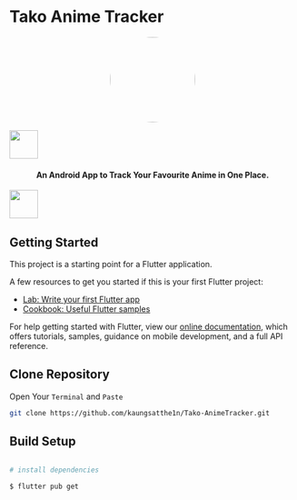 # Tako Anime Tracker

<p align="center"><a href="https://github.com/kaungsatthe1n/Tako-AnimeTracker"><img src="https://github.com/kaungsatthe1n/Tako-AnimeTracker/blob/main/assets/images/logo.png?raw=true" width="150" height="auto" style="border-radius:60%"></a></p> 

<p>
<img src="https://i.pinimg.com/originals/98/1c/d1/981cd18203c866a33869ca348c3d4d0c.png" width ="50">
<h4 align="center">An Android App to Track Your Favourite Anime in One Place.</h4> <img src="https://i.kym-cdn.com/photos/images/newsfeed/000/863/023/019.png" width="50"></p>

## Getting Started

This project is a starting point for a Flutter application.

A few resources to get you started if this is your first Flutter project:

- [Lab: Write your first Flutter app](https://flutter.dev/docs/get-started/codelab)
- [Cookbook: Useful Flutter samples](https://flutter.dev/docs/cookbook)

For help getting started with Flutter, view our
[online documentation](https://flutter.dev/docs), which offers tutorials,
samples, guidance on mobile development, and a full API reference.

## Clone Repository

Open Your `Terminal` and `Paste` 

``` bash
git clone https://github.com/kaungsatthe1n/Tako-AnimeTracker.git
```
## Build Setup
``` bash

# install dependencies 

$ flutter pub get
```
